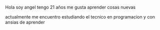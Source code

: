 Hola soy angel tengo 21 años me gusta aprender cosas nuevas 

actualmente  me encuentro estudiando el tecnico en programacion y con ansias de aprender
